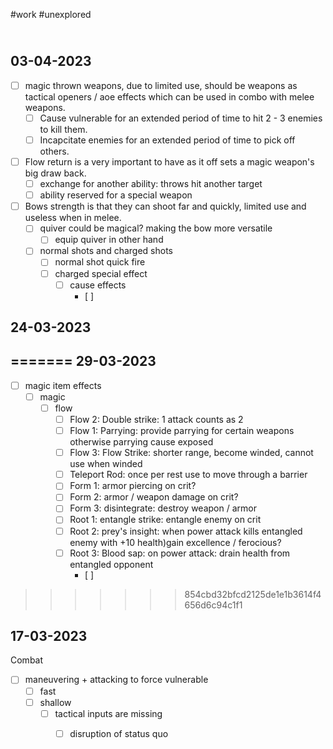 #work #unexplored 

\
03-04-2023
--
- [ ] magic thrown weapons, due to limited use, should be weapons as tactical openers /  aoe effects which can be used in combo with melee weapons. 
	- [ ] Cause vulnerable for an extended period of time to hit 2 - 3 enemies to kill them.
	- [ ] Incapcitate enemies for an extended period of time to pick off others.
- [ ] Flow return is a very important to have as it off sets a magic weapon's big draw back.
	- [ ] exchange for another ability: throws hit another target
	- [ ] ability reserved for a special weapon
- [ ] Bows strength is that they can shoot far and quickly, limited use and useless when in melee. 
	- [ ] quiver could be magical? making the bow more versatile
		- [ ] equip quiver in other hand
	- [ ] normal shots and charged shots
		- [ ] normal shot quick fire
		- [ ] charged special effect
			- [ ] cause effects
				- [ ] 

 

24-03-2023
--

=======
29-03-2023
--

- [ ] magic item effects
	- [ ] magic
		- [ ] flow 
			- [ ] Flow 2: Double strike: 1 attack counts as 2
			- [ ] Flow 1: Parrying: provide parrying for certain weapons otherwise parrying cause exposed
			- [ ] Flow 3: Flow Strike: shorter range, become winded, cannot use when winded
			- [ ] Teleport Rod: once per rest use to move through a barrier
			- [ ] Form 1: armor piercing on crit?
			- [ ] Form 2: armor / weapon damage on crit?
			- [ ] Form 3: disintegrate: destroy weapon / armor
			- [ ] Root 1: entangle strike: entangle enemy on crit
			- [ ] Root 2: prey's insight: when power attack kills entangled enemy  with +10 health)gain excellence / ferocious?
			- [ ] Root 3: Blood sap: on power attack: drain health from entangled opponent
				- [ ] 
>>>>>>> 854cbd32bfcd2125de1e1b3614f4656d6c94c1f1


17-03-2023
--
Combat
- [ ] maneuvering + attacking to force vulnerable
	- [ ] fast
	- [ ] shallow
		- [ ] tactical inputs are missing
			- [ ] disruption of status quo

